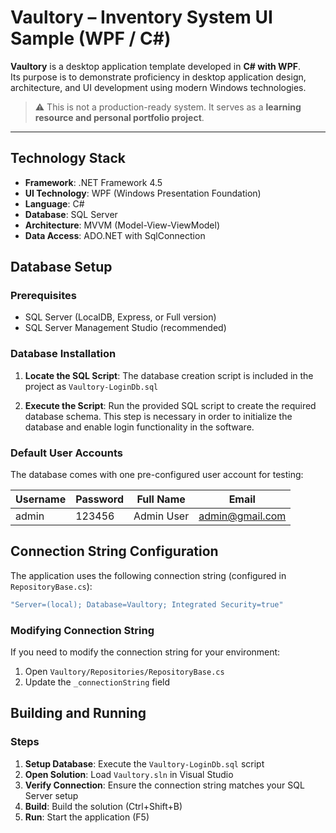 # Vaultory – Inventory System UI Sample (WPF / C#)

**Vaultory** is a desktop application template developed in **C# with WPF**.  
Its purpose is to demonstrate proficiency in desktop application design, architecture, and UI development using modern Windows technologies.

> ⚠️ This is not a production-ready system. It serves as a **learning resource and personal portfolio project**.

---

## Technology Stack

- **Framework**: .NET Framework 4.5
- **UI Technology**: WPF (Windows Presentation Foundation)
- **Language**: C#
- **Database**: SQL Server
- **Architecture**: MVVM (Model-View-ViewModel)
- **Data Access**: ADO.NET with SqlConnection

## Database Setup

### Prerequisites
- SQL Server (LocalDB, Express, or Full version)
- SQL Server Management Studio (recommended)

### Database Installation

1. **Locate the SQL Script**: The database creation script is included in the project as `Vaultory-LoginDb.sql`

2. **Execute the Script**: Run the provided SQL script to create the required database schema.
This step is necessary in order to initialize the database and enable login functionality in the software.

### Default User Accounts

The database comes with one pre-configured user account for testing:

| Username | Password | Full Name | Email |
|----------|----------|-----------|-------|
| admin | 123456 | Admin User | admin@gmail.com |

## Connection String Configuration

The application uses the following connection string (configured in `RepositoryBase.cs`):

```csharp
"Server=(local); Database=Vaultory; Integrated Security=true"
```
### Modifying Connection String

If you need to modify the connection string for your environment:

1. Open `Vaultory/Repositories/RepositoryBase.cs`
2. Update the `_connectionString` field


## Building and Running

### Steps
1. **Setup Database**: Execute the `Vaultory-LoginDb.sql` script
2. **Open Solution**: Load `Vaultory.sln` in Visual Studio
3. **Verify Connection**: Ensure the connection string matches your SQL Server setup
4. **Build**: Build the solution (Ctrl+Shift+B)
5. **Run**: Start the application (F5)
